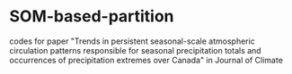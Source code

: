 # SOM-based-partition
codes for paper "Trends in persistent seasonal-scale atmospheric circulation patterns responsible for seasonal precipitation totals and occurrences of precipitation extremes over Canada" in Journal of Climate
